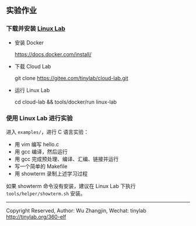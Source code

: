 
## 实验作业

### 下载并安装 [Linux Lab](http://tinylab.org/linux-lab)

* 安装 Docker

    <https://docs.docker.com/install/>

* 下载 Cloud Lab

    git clone https://gitee.com/tinylab/cloud-lab.git

* 运行 Linux Lab

    cd cloud-lab && tools/docker/run linux-lab

### 使用 Linux Lab 进行实验

进入 `examples/`，进行 C 语言实验：

* 用 vim 编写 hello.c
* 用 gcc 编译，然后运行
* 用 gcc 完成预处理、编译、汇编、链接并运行
* 写一个简单的 Makefile
* 用 showterm 录制上述学习过程

如果 showterm 命令没有安装，建议在 Linux Lab 下执行 `tools/helper/showterm.sh` 安装。

---
Copyright Reserved, Author: Wu Zhangjin, Wechat: tinylab
<http://tinylab.org/360-elf>
